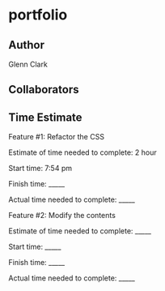 # portfolio

## Author
Glenn Clark

## Collaborators

## Time Estimate

Feature #1: Refactor the CSS

Estimate of time needed to complete: 2 hour

Start time: 7:54 pm

Finish time: _____

Actual time needed to complete: _____

Feature #2: Modify the contents

Estimate of time needed to complete: _____

Start time: _____

Finish time: _____

Actual time needed to complete: _____